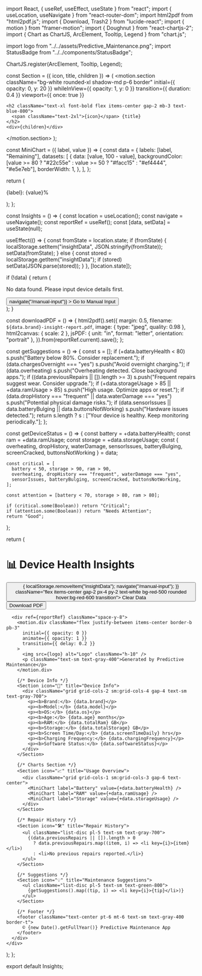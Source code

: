 import React, { useRef, useEffect, useState } from "react";
import { useLocation, useNavigate } from "react-router-dom";
import html2pdf from "html2pdf.js";
import { Download, Trash2 } from "lucide-react";
import { motion } from "framer-motion";
import { Doughnut } from "react-chartjs-2";
import { Chart as ChartJS, ArcElement, Tooltip, Legend } from "chart.js";

import logo from "../../assets/Predictive_Maintenance.png";
import StatusBadge from "../../components/StatusBadge";

ChartJS.register(ArcElement, Tooltip, Legend);

const Section = ({ icon, title, children }) => (
<motion.section
className="bg-white rounded-xl shadow-md p-6 border"
initial={{ opacity: 0, y: 20 }}
whileInView={{ opacity: 1, y: 0 }}
transition={{ duration: 0.4 }}
viewport={{ once: true }}

>

    <h2 className="text-xl font-bold flex items-center gap-2 mb-3 text-blue-800">
      <span className="text-2xl">{icon}</span> {title}
    </h2>
    <div>{children}</div>

</motion.section>
);

const MiniChart = ({ label, value }) => {
const data = {
labels: [label, "Remaining"],
datasets: [
{
data: [value, 100 - value],
backgroundColor: [value >= 80 ? "#22c55e" : value >= 50 ? "#facc15" : "#ef4444", "#e5e7eb"],
borderWidth: 1,
},
],
};

return (
<div className="flex flex-col items-center">
<div className="w-24 h-24">
<Doughnut data={data} options={{ cutout: "70%" }} />
</div>
<p className="text-sm mt-2 text-gray-600">{label}: {value}%</p>
</div>
);
};

const Insights = () => {
const location = useLocation();
const navigate = useNavigate();
const reportRef = useRef();
const [data, setData] = useState(null);

useEffect(() => {
const fromState = location.state;
if (fromState) {
localStorage.setItem("insightData", JSON.stringify(fromState));
setData(fromState);
} else {
const stored = localStorage.getItem("insightData");
if (stored) setData(JSON.parse(stored));
}
}, [location.state]);

if (!data) {
return (
<div className="flex flex-col items-center justify-center text-center min-h-screen pt-28 px-4">
<p className="text-2xl text-gray-600">No data found. Please input device details first.</p>
<button
className="mt-6 px-6 py-3 bg-blue-600 text-white rounded-lg hover:bg-blue-700"
onClick={() => navigate("/manual-input")} >
Go to Manual Input
</button>
</div>
);
}

const downloadPDF = () => {
html2pdf().set({
margin: 0.5,
filename: `${data.brand}-insight-report.pdf`,
image: { type: "jpeg", quality: 0.98 },
html2canvas: { scale: 2 },
jsPDF: { unit: "in", format: "letter", orientation: "portrait" },
}).from(reportRef.current).save();
};

const getSuggestions = () => {
const s = [];
if (+data.batteryHealth < 80) s.push("Battery below 80%. Consider replacement.");
if (data.chargesOvernight === "yes") s.push("Avoid overnight charging.");
if (data.overheating) s.push("Overheating detected. Close background apps.");
if ((data.previousRepairs || []).length >= 3) s.push("Frequent repairs suggest wear. Consider upgrade.");
if (+data.storageUsage > 85 || +data.ramUsage > 85) s.push("High usage. Optimize apps or reset.");
if (data.dropHistory === "frequent" || data.waterDamage === "yes") s.push("Potential physical damage risks.");
if (data.sensorIssues || data.batteryBulging || data.buttonsNotWorking) s.push("Hardware issues detected.");
return s.length ? s : ["Your device is healthy. Keep monitoring periodically."];
};

const getDeviceStatus = () => {
const battery = +data.batteryHealth;
const ram = +data.ramUsage;
const storage = +data.storageUsage;
const { overheating, dropHistory, waterDamage, sensorIssues, batteryBulging, screenCracked, buttonsNotWorking } = data;

    const critical = [
      battery < 50, storage > 90, ram > 90,
      overheating, dropHistory === "frequent", waterDamage === "yes",
      sensorIssues, batteryBulging, screenCracked, buttonsNotWorking,
    ];

    const attention = [battery < 70, storage > 80, ram > 80];

    if (critical.some(Boolean)) return "Critical";
    if (attention.some(Boolean)) return "Needs Attention";
    return "Good";

};

return (
<div className="max-w-6xl mx-auto px-4 sm:px-6 py-16 space-y-10">
<motion.div
className="flex flex-col md:flex-row justify-between items-start md:items-center gap-6"
initial={{ opacity: 0, y: -20 }}
animate={{ opacity: 1, y: 0 }} >
<h1 className="text-4xl font-extrabold text-blue-900">📊 Device Health Insights</h1>
<div className="flex flex-wrap gap-3 items-center">
<StatusBadge status={getDeviceStatus()} />
<button onClick={() => { localStorage.removeItem("insightData"); navigate("/manual-input"); }}
className="flex items-center gap-2 px-4 py-2 text-white bg-red-500 rounded hover:bg-red-600 transition">
<Trash2 size={18} /> Clear Data
</button>
<button onClick={downloadPDF}
            className="flex items-center gap-2 px-4 py-2 text-white bg-blue-600 rounded hover:bg-blue-700 transition">
<Download size={18} /> Download PDF
</button>
</div>
</motion.div>

      <div ref={reportRef} className="space-y-8">
        <motion.div className="flex justify-between items-center border-b pb-3"
          initial={{ opacity: 0 }}
          animate={{ opacity: 1 }}
          transition={{ delay: 0.2 }}
        >
          <img src={logo} alt="Logo" className="h-10" />
          <p className="text-sm text-gray-400">Generated by Predictive Maintenance</p>
        </motion.div>

        {/* Device Info */}
        <Section icon="📱" title="Device Info">
          <div className="grid grid-cols-2 sm:grid-cols-4 gap-4 text-sm text-gray-700">
            <p><b>Brand:</b> {data.brand}</p>
            <p><b>Model:</b> {data.model}</p>
            <p><b>OS:</b> {data.os}</p>
            <p><b>Age:</b> {data.age} months</p>
            <p><b>RAM:</b> {data.totalRam} GB</p>
            <p><b>Storage:</b> {data.totalStorage} GB</p>
            <p><b>Screen Time/Day:</b> {data.screenTimeDaily} hrs</p>
            <p><b>Charging Frequency:</b> {data.chargingFrequency}</p>
            <p><b>Software Status:</b> {data.softwareStatus}</p>
          </div>
        </Section>

        {/* Charts Section */}
        <Section icon="📈" title="Usage Overview">
          <div className="grid grid-cols-1 sm:grid-cols-3 gap-6 text-center">
            <MiniChart label="Battery" value={+data.batteryHealth} />
            <MiniChart label="RAM" value={+data.ramUsage} />
            <MiniChart label="Storage" value={+data.storageUsage} />
          </div>
        </Section>

        {/* Repair History */}
        <Section icon="🛠️" title="Repair History">
          <ul className="list-disc pl-5 text-sm text-gray-700">
            {(data.previousRepairs || []).length > 0
              ? data.previousRepairs.map((item, i) => <li key={i}>{item}</li>)
              : <li>No previous repairs reported.</li>}
          </ul>
        </Section>

        {/* Suggestions */}
        <Section icon="💡" title="Maintenance Suggestions">
          <ul className="list-disc pl-5 text-sm text-green-800">
            {getSuggestions().map((tip, i) => <li key={i}>{tip}</li>)}
          </ul>
        </Section>

        {/* Footer */}
        <footer className="text-center pt-6 mt-6 text-sm text-gray-400 border-t">
          © {new Date().getFullYear()} Predictive Maintenance App
        </footer>
      </div>
    </div>

);
};

export default Insights;
